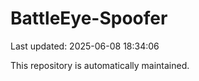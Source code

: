 # BattleEye-Spoofer

Last updated: 2025-06-08 18:34:06

This repository is automatically maintained.
